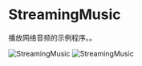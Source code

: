 StreamingMusic
=========

播放网络音频的示例程序。。

![StreamingMusic](https://raw.githubusercontent.com/luowei/iOS-demos/master/StreamingMusic/doc/a.png)
![StreamingMusic](https://raw.githubusercontent.com/luowei/iOS-demos/master/StreamingMusic/doc/b.png)
